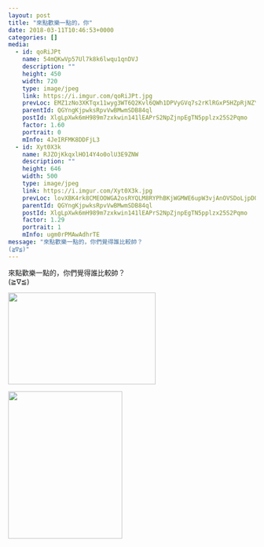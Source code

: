 ```yaml
---
layout: post
title: "來點歡樂一點的，你" 
date: 2018-03-11T10:46:53+0000 
categories: [] 
media:
  - id: qoRiJPt
    name: 54mQKwVp57Ul7k8k6lwqu1qnDVJ
    description: ""   
    height: 450
    width: 720
    type: image/jpeg
    link: https://i.imgur.com/qoRiJPt.jpg
    prevLoc: EMZ1zNo3XKTqx11wyg3WT6Q2Kvl6QWh1DPVyGVq7s2rKlRGxP5HZpRjNZYZ3u7Xgv6D5ALfxgZ8rYLE2cVW3On88PJhvL3lyJr96Cr0XYq34plHqNN0nWKG1Szw6L3mOz8uV5X6no779ukBOyLBMvYTKNZVgO7n3FYjXWYy89KFoPPXzAQjvtnXRxkk5P5U4ApAV0ZRWU2x9BrpzgofKXXBG55nRCqoMB20gAOF96ZZQJGWlCqJoO4rDxof2zYxW0qzktLO
    parentId: QGYngKjpwksRpvVwBMwmSDB84ql
    postId: XlgLpXwk6mH989m7zxkwin141lEAPrS2NpZjnpEgTN5pplzx25S2Pqmo
    factor: 1.60
    portrait: 0
    mInfo: 4JeIRFMK8DDFjL3
  - id: Xyt0X3k
    name: RJZOjKkqxlHO14Y4o0olU3E9ZNW
    description: ""   
    height: 646
    width: 500
    type: image/jpeg
    link: https://i.imgur.com/Xyt0X3k.jpg
    prevLoc: lovXBK4rk8CMEOOWGA2osRYQLM8RYPhBKjWGMWE6upW3vjAnOVSDoLjpD0DvTLWO9PWRWGC7mGK05pAlSY5rJV0NygHXQyVogWkJuvXp0k6gGDCvLyYJ4ElLhgZq496ypgUpX8o1JDEJhOlLJvXLXOhzEmpqJqO0UmEN4j3AE8CqW20AZ6DYfQ6QB4ZQX0SX2y1LrvOYFxQVQDGj01c7rJ8zgBBrUOKyQWoK8gu5olw88LzgtDXlvLq
    parentId: QGYngKjpwksRpvVwBMwmSDB84ql
    postId: XlgLpXwk6mH989m7zxkwin141lEAPrS2NpZjnpEgTN5pplzx25S2Pqmo
    factor: 1.29
    portrait: 1
    mInfo: ugm0rPMAwAdhrTE
message: "來點歡樂一點的，你們覺得誰比較帥？  
(≧∇≦)"
---
```


來點歡樂一點的，你們覺得誰比較帥？  
(≧∇≦)


[//]: #media:  
<a href="https://i.imgur.com/qoRiJPt.jpg"><img src="https://i.imgur.com/qoRiJPt.jpg" height="187" width="300" /></a> 
  

<a href="https://i.imgur.com/Xyt0X3k.jpg"><img src="https://i.imgur.com/Xyt0X3k.jpg" height="300" width="232" /></a> 
 
